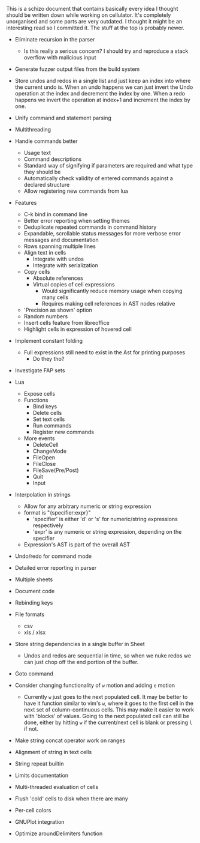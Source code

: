 This is a schizo document that contains basically every idea I thought should be written down while
working on cellulator. It's completely unorganised and some parts are very outdated. I thought it
might be an interesting read so I committed it. The stuff at the top is probably newer.

- Eliminate recursion in the parser
  - Is this really a serious concern? I should try and reproduce a stack overflow with malicious input
- Generate fuzzer output files from the build system
- Store undos and redos in a single list and just keep an index into where the current undo is.
  When an undo happens we can just invert the Undo operation at the index and decrement the index
  by one. When a redo happens we invert the operation at index+1 and increment the index by one.
- Unify command and statement parsing
- Multithreading
- Handle commands better
  - Usage text
  - Command descriptions
  - Standard way of signifying if parameters are required and what type they should be
  - Automatically check validity of entered commands against a declared structure
  - Allow registering new commands from lua

- Features
  - C-k bind in command line
  - Better error reporting when setting themes
  - Deduplicate repeated commands in command history
  - Expandable, scrollable status messages for more verbose error messages and documentation
  - Rows spanning multiple lines
  - Align text in cells
    - Integrate with undos
    - Integrate with serialization
  - Copy cells
    - Absolute references
    - Virtual copies of cell expressions
      - Would significantly reduce memory usage when copying many cells
      - Requires making cell references in AST nodes relative
  - 'Precision as shown' option
  - Random numbers
  - Insert cells feature from libreoffice
  - Highlight cells in expression of hovered cell

- Implement constant folding
  - Full expressions still need to exist in the Ast for printing purposes
    - Do they tho?
- Investigate FAP sets

- Lua
  - Expose cells
  - Functions
    - Bind keys
    - Delete cells
    - Set text cells
    - Run commands
    - Register new commands
  - More events
    - DeleteCell
    - ChangeMode
    - FileOpen
    - FileClose
    - FileSave(Pre/Post)
    - Quit
    - Input

- Interpolation in strings
  - Allow for any arbitrary numeric or string expression
  - format is "{specifier:expr}"
    - 'specifier' is either 'd' or 's' for numeric/string expressions respectively
    - 'expr' is any numeric or string expression, depending on the specifier
  - Expression's AST is part of the overall AST
- Undo/redo for command mode
- Detailed error reporting in parser

- Multiple sheets
- Document code
- Rebinding keys

- File formats
  - csv
  - xls / xlsx

- Store string dependencies in a single buffer in Sheet
  - Undos and redos are sequential in time, so when we nuke redos we can just chop off the end
    portion of the buffer.
- Goto command
- Consider changing functionality of `w` motion and adding `e` motion
  - Currently `w` just goes to the next populated cell. It may be better to have it function
    similar to vim's `w`, where it goes to the first cell in the next set of column-continuous cells.
    This may make it easier to work with 'blocks' of values.
    Going to the next populated cell can still be done, either by hitting `w` if the current/next cell
    is blank or pressing `l` if not.
- Make string concat operator work on ranges
- Alignment of string in text cells
- String repeat builtin

- Limits documentation
- Multi-threaded evaluation of cells
- Flush 'cold' cells to disk when there are many
- Per-cell colors
- GNUPlot integration

- Optimize aroundDelimiters function
